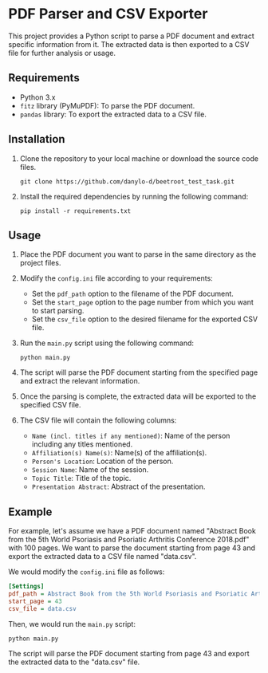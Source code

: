 # PDF Parser and CSV Exporter

This project provides a Python script to parse a PDF document and extract specific information from it. The extracted data is then exported to a CSV file for further analysis or usage.

## Requirements

- Python 3.x
- `fitz` library (PyMuPDF): To parse the PDF document.
- `pandas` library: To export the extracted data to a CSV file.

## Installation

1. Clone the repository to your local machine or download the source code files.
   ```
   git clone https://github.com/danylo-d/beetroot_test_task.git
   ```
2. Install the required dependencies by running the following command:
   ```
   pip install -r requirements.txt
   ```

## Usage

1. Place the PDF document you want to parse in the same directory as the project files.
2. Modify the `config.ini` file according to your requirements:

   - Set the `pdf_path` option to the filename of the PDF document.
   - Set the `start_page` option to the page number from which you want to start parsing.
   - Set the `csv_file` option to the desired filename for the exported CSV file.

3. Run the `main.py` script using the following command:
   ```
   python main.py
   ```

4. The script will parse the PDF document starting from the specified page and extract the relevant information.
5. Once the parsing is complete, the extracted data will be exported to the specified CSV file.
6. The CSV file will contain the following columns:

   - `Name (incl. titles if any mentioned)`: Name of the person including any titles mentioned.
   - `Affiliation(s) Name(s)`: Name(s) of the affiliation(s).
   - `Person's Location`: Location of the person.
   - `Session Name`: Name of the session.
   - `Topic Title`: Title of the topic.
   - `Presentation Abstract`: Abstract of the presentation.

## Example

For example, let's assume we have a PDF document named "Abstract Book from the 5th World Psoriasis and Psoriatic Arthritis Conference 2018.pdf" with 100 pages. We want to parse the document starting from page 43 and export the extracted data to a CSV file named "data.csv".

We would modify the `config.ini` file as follows:

```ini
[Settings]
pdf_path = Abstract Book from the 5th World Psoriasis and Psoriatic Arthritis Conference 2018.pdf
start_page = 43
csv_file = data.csv
```

Then, we would run the `main.py` script:

```
python main.py
```

The script will parse the PDF document starting from page 43 and export the extracted data to the "data.csv" file.
